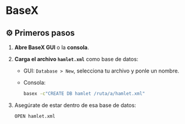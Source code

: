 # BaseX
## ⚙️ Primeros pasos

1. **Abre BaseX GUI** o la **consola**.

2. **Carga el archivo `hamlet.xml`** como base de datos:

   * GUI: `Database > New`, selecciona tu archivo y ponle un nombre.
   * Consola:

     ```bash
     basex -c"CREATE DB hamlet /ruta/a/hamlet.xml"
     ```

3. Asegúrate de estar dentro de esa base de datos:

   ```bash
   OPEN hamlet.xml
   ```

